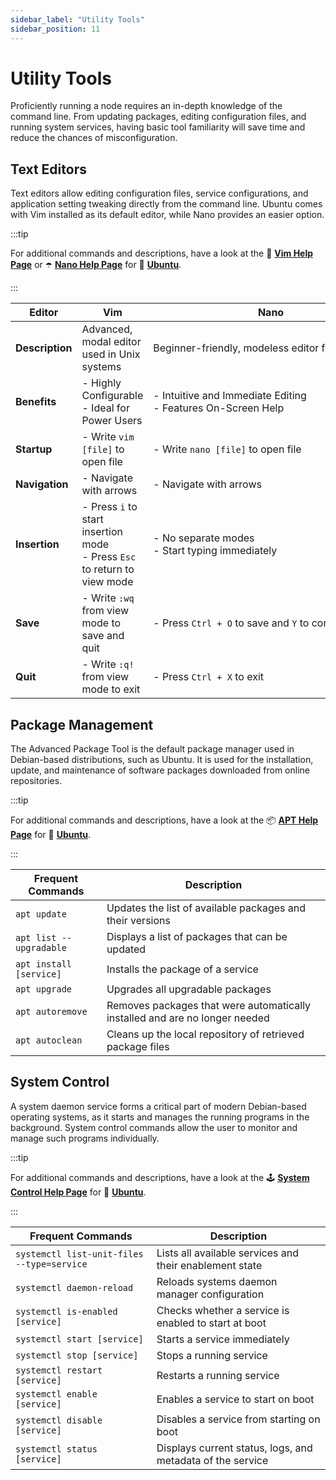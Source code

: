 ```yaml
---
sidebar_label: "Utility Tools"
sidebar_position: 11
---
```


# Utility Tools

Proficiently running a node requires an in-depth knowledge of the command line. From updating packages, editing configuration files, and running system services, having basic tool familiarity will save time and reduce the chances of misconfiguration.

## Text Editors

Text editors allow editing configuration files, service configurations, and application setting tweaking directly from the command line. Ubuntu comes with Vim installed as its default editor, while Nano provides an easier option.

:::tip

For additional commands and descriptions, have a look at the 🐍 [**Vim Help Page**](https://manpages.ubuntu.com/manpages/noble/de/man1/vim.1.html) or ☂️ [**Nano Help Page**](https://manpages.ubuntu.com/manpages/bionic/man1/nano.1.html) for 🔸 [**Ubuntu**](https://ubuntu.com/).

:::

| **Editor**      | **Vim**                                                                        | **Nano**                                                          |
| --------------- | ------------------------------------------------------------------------------ | ----------------------------------------------------------------- |
| **Description** | Advanced, modal editor used in Unix systems                                    | <nobr> Beginner-friendly, modeless editor for quick edits </nobr> |
| **Benefits**    | - Highly Configurable <br/> - Ideal for Power Users                            | - Intuitive and Immediate Editing <br/> - Features On-Screen Help |
| **Startup**     | - Write `vim [file]` to open file                                              | - Write `nano [file]` to open file                                |
| **Navigation**  | - Navigate with arrows                                                         | - Navigate with arrows                                            |
| **Insertion**   | - Press `i` to start insertion mode <br/> - Press `Esc` to return to view mode | - No separate modes <br/> - Start typing immediately              |
| **Save**        | - Write `:wq` from view mode to save and quit                                  | - Press `Ctrl + O` to save and `Y` to confirm                     |
| **Quit**        | - Write `:q!` from view mode to exit                                           | - Press `Ctrl + X` to exit                                        |

## Package Management

The Advanced Package Tool is the default package manager used in Debian-based distributions, such as Ubuntu. It is used for the installation, update, and maintenance of software packages downloaded from online repositories.

:::tip

For additional commands and descriptions, have a look at the 📦 [**APT Help Page**](https://manpages.ubuntu.com/manpages/xenial/man8/apt.8.html) for 🔸 [**Ubuntu**](https://ubuntu.com/).

:::

| Frequent Commands                      | Description                                                                 |
| -------------------------------------- | --------------------------------------------------------------------------- |
| <nobr> `apt update` </nobr>            | Updates the list of available packages and their versions                   |
| <nobr> `apt list --upgradable` </nobr> | Displays a list of packages that can be updated                             |
| <nobr> `apt install [service]` </nobr> | Installs the package of a service                                           |
| <nobr> `apt upgrade` </nobr>           | Upgrades all upgradable packages                                            |
| <nobr> `apt autoremove` </nobr>        | Removes packages that were automatically installed and are no longer needed |
| <nobr> `apt autoclean` </nobr>         | Cleans up the local repository of retrieved package files                   |

## System Control

A system daemon service forms a critical part of modern Debian-based operating systems, as it starts and manages the running programs in the background. System control commands allow the user to monitor and manage such programs individually.

:::tip

For additional commands and descriptions, have a look at the 🕹️ [**System Control Help Page**](https://manpages.ubuntu.com/manpages/trusty/man1/systemctl.1.html) for 🔸 [**Ubuntu**](https://ubuntu.com/).

:::

| Frequent Commands                          | Description                                                |
| ------------------------------------------ | ---------------------------------------------------------- |
| `systemctl list-unit-files --type=service` | Lists all available services and their enablement state    |
| `systemctl daemon-reload`                  | Reloads systems daemon manager configuration               |
| `systemctl is-enabled [service]`           | Checks whether a service is enabled to start at boot       |
| `systemctl start [service]`                | Starts a service immediately                               |
| `systemctl stop [service]`                 | Stops a running service                                    |
| `systemctl restart [service]`              | Restarts a running service                                 |
| `systemctl enable [service]`               | Enables a service to start on boot                         |
| `systemctl disable [service]`              | Disables a service from starting on boot                   |
| `systemctl status [service]`               | Displays current status, logs, and metadata of the service |
